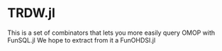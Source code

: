 # TRDW.jl

This is a set of combinators that lets you more easily query OMOP with FunSQL.jl
We hope to extract from it a FunOHDSI.jl
